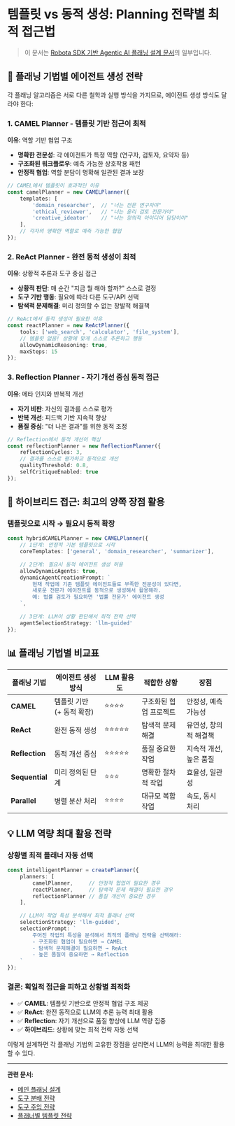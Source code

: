 # 템플릿 vs 동적 생성: Planning 전략별 최적 접근법

> 이 문서는 [Robota SDK 기반 Agentic AI 플래닝 설계 문서](./agent-planning.md)의 일부입니다.

## 🎯 **플래닝 기법별 에이전트 생성 전략**

각 플래닝 알고리즘은 서로 다른 철학과 실행 방식을 가지므로, 에이전트 생성 방식도 달라야 한다:

### **1. CAMEL Planner - 템플릿 기반 접근이 최적**
**이유**: 역할 기반 협업 구조
- **명확한 전문성**: 각 에이전트가 특정 역할 (연구자, 검토자, 요약자 등)
- **구조화된 워크플로우**: 예측 가능한 상호작용 패턴
- **안정적 협업**: 역할 분담이 명확해 일관된 결과 보장

```typescript
// CAMEL에서 템플릿이 효과적인 이유
const camelPlanner = new CAMELPlanner({
    templates: [
        'domain_researcher',  // "너는 전문 연구자야"
        'ethical_reviewer',   // "너는 윤리 검토 전문가야"
        'creative_ideator'    // "너는 창의적 아이디어 담당이야"
    ],
    // 각자의 명확한 역할로 예측 가능한 협업
});
```

### **2. ReAct Planner - 완전 동적 생성이 최적**
**이유**: 상황적 추론과 도구 중심 접근
- **상황적 판단**: 매 순간 "지금 뭘 해야 할까?" 스스로 결정
- **도구 기반 행동**: 필요에 따라 다른 도구/API 선택
- **탐색적 문제해결**: 미리 정의할 수 없는 창발적 해결책

```typescript
// ReAct에서 동적 생성이 필요한 이유
const reactPlanner = new ReActPlanner({
    tools: ['web_search', 'calculator', 'file_system'],
    // 템플릿 없음! 상황에 맞게 스스로 추론하고 행동
    allowDynamicReasoning: true,
    maxSteps: 15
});
```

### **3. Reflection Planner - 자기 개선 중심 동적 접근**
**이유**: 메타 인지와 반복적 개선
- **자기 비판**: 자신의 결과를 스스로 평가
- **반복 개선**: 피드백 기반 지속적 향상
- **품질 중심**: "더 나은 결과"를 위한 동적 조정

```typescript
// Reflection에서 동적 개선이 핵심
const reflectionPlanner = new ReflectionPlanner({
    reflectionCycles: 3,
    // 결과를 스스로 평가하고 동적으로 개선
    qualityThreshold: 0.8,
    selfCritiqueEnabled: true
});
```

## 🔄 **하이브리드 접근: 최고의 양쪽 장점 활용**

### **템플릿으로 시작 → 필요시 동적 확장**
```typescript
const hybridCAMELPlanner = new CAMELPlanner({
    // 1단계: 안정적 기본 템플릿으로 시작
    coreTemplates: ['general', 'domain_researcher', 'summarizer'],
    
    // 2단계: 필요시 동적 에이전트 생성 허용
    allowDynamicAgents: true,
    dynamicAgentCreationPrompt: `
        현재 작업에 기존 템플릿 에이전트들로 부족한 전문성이 있다면,
        새로운 전문가 에이전트를 동적으로 생성해서 활용해라.
        예: 법률 검토가 필요하면 '법률 전문가' 에이전트 생성
    `,
    
    // 3단계: LLM이 상황 판단해서 최적 전략 선택
    agentSelectionStrategy: 'llm-guided'
});
```

## 📊 **플래닝 기법별 비교표**

| 플래닝 기법 | 에이전트 생성 방식 | LLM 활용도 | 적합한 상황 | 장점 |
|------------|------------------|------------|-------------|------|
| **CAMEL** | 템플릿 기반 (+ 동적 확장) | ⭐⭐⭐⭐ | 구조화된 협업 프로젝트 | 안정성, 예측가능성 |
| **ReAct** | 완전 동적 생성 | ⭐⭐⭐⭐⭐ | 탐색적 문제해결 | 유연성, 창의적 해결책 |
| **Reflection** | 동적 개선 중심 | ⭐⭐⭐⭐⭐ | 품질 중요한 작업 | 지속적 개선, 높은 품질 |
| **Sequential** | 미리 정의된 단계 | ⭐⭐⭐ | 명확한 절차적 작업 | 효율성, 일관성 |
| **Parallel** | 병렬 분산 처리 | ⭐⭐⭐⭐ | 대규모 복합 작업 | 속도, 동시 처리 |

## 💡 **LLM 역량 최대 활용 전략**

### **상황별 최적 플래너 자동 선택**
```typescript
const intelligentPlanner = createPlanner({
    planners: [
        camelPlanner,     // 안정적 협업이 필요한 경우
        reactPlanner,     // 탐색적 문제 해결이 필요한 경우
        reflectionPlanner // 품질 개선이 중요한 경우
    ],
    
    // LLM이 작업 특성 분석해서 최적 플래너 선택
    selectionStrategy: 'llm-guided',
    selectionPrompt: `
        주어진 작업의 특성을 분석해서 최적의 플래닝 전략을 선택해라:
        - 구조화된 협업이 필요하면 → CAMEL
        - 탐색적 문제해결이 필요하면 → ReAct  
        - 높은 품질이 중요하면 → Reflection
    `
});
```

### **결론: 획일적 접근을 피하고 상황별 최적화**
- ✅ **CAMEL**: 템플릿 기반으로 안정적 협업 구조 제공
- ✅ **ReAct**: 완전 동적으로 LLM의 추론 능력 최대 활용
- ✅ **Reflection**: 자기 개선으로 품질 향상에 LLM 역량 집중
- ✅ **하이브리드**: 상황에 맞는 최적 전략 자동 선택

이렇게 설계하면 각 플래닝 기법의 고유한 장점을 살리면서 LLM의 능력을 최대한 활용할 수 있다.

---

**관련 문서:**
- [메인 플래닝 설계](./agent-planning.md)
- [도구 분배 전략](./tool-distribution-strategies.md)
- [도구 주입 전략](./tool-injection-strategies.md)
- [플래너별 템플릿 전략](./planner-template-strategies.md) 